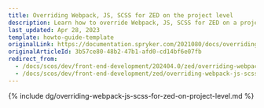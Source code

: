 ```yaml
---
title: Overriding Webpack, JS, SCSS for ZED on the project level
description: Learn how to override Webpack, JS, SCSS for ZED on a project level
last_updated: Apr 28, 2023
template: howto-guide-template
originalLink: https://documentation.spryker.com/2021080/docs/overriding-webpack-js-scss-for-zed-on-project-level
originalArticleId: 3b57ce80-48b2-47b1-afd0-cd14bf6e07fb
redirect_from:
  - /docs/scos/dev/front-end-development/202404.0/zed/overriding-webpack-js-scss-for-zed-on-project-level.html
  - /docs/scos/dev/front-end-development/zed/overriding-webpack-js-scss-for-zed-on-project-level.html
---
```


{% include dg/overriding-webpack-js-scss-for-zed-on-project-level.md %} <!-- To edit, see /_includes/dg/overriding-webpack-js-scss-for-zed-on-project-level.md -->
